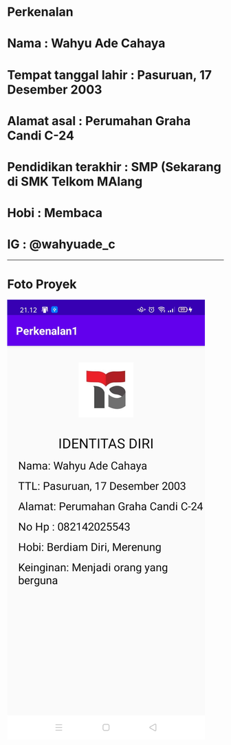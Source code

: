 # Perkenalan
# Nama : Wahyu Ade Cahaya
# Tempat tanggal lahir : Pasuruan, 17 Desember 2003
# Alamat asal : Perumahan Graha Candi C-24
# Pendidikan terakhir : SMP (Sekarang di SMK Telkom MAlang
# Hobi : Membaca
# IG : @wahyuade_c
----------------------------------------------------------------
# Foto Proyek

![alt text](https://github.com/WahyuAdeCahaya/CommitPertama/blob/master/foto.jpg.jpeg)
